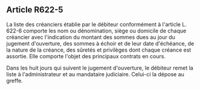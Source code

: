 Article R622-5
----
La liste des créanciers établie par le débiteur conformément à l'article L.
622-6 comporte les nom ou dénomination, siège ou domicile de chaque créancier
avec l'indication du montant des sommes dues au jour du jugement d'ouverture,
des sommes à échoir et de leur date d'échéance, de la nature de la créance, des
sûretés et privilèges dont chaque créance est assortie. Elle comporte l'objet
des principaux contrats en cours.

Dans les huit jours qui suivent le jugement d'ouverture, le débiteur remet la
liste à l'administrateur et au mandataire judiciaire. Celui-ci la dépose au
greffe.
